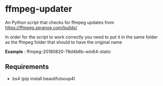 # ffmpeg-updater
An Python script that checks for ffmpeg updates from https://ffmpeg.zeranoe.com/builds/

In order for the script to work correctly you need to put it in the same folder as the ffmpeg folder that should to have the original name

**Example** : ffmpeg-20180820-78d4b6b-win64-static

## Requirements ##
* bs4 (pip install beautifulsoup4)
